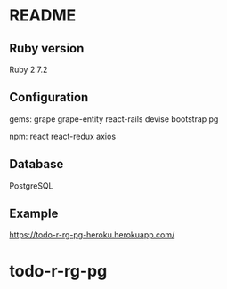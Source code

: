 # README

## Ruby version
Ruby 2.7.2

## Configuration
gems:
grape
grape-entity
react-rails
devise
bootstrap
pg

npm:
react
react-redux
axios

## Database 
PostgreSQL

## Example
https://todo-r-rg-pg-heroku.herokuapp.com/

# todo-r-rg-pg

